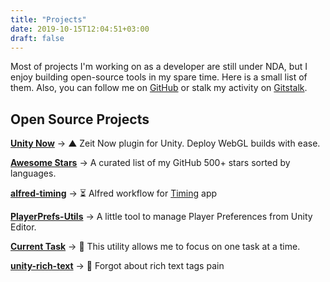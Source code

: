 ```yaml
---
title: "Projects"
date: 2019-10-15T12:04:51+03:00
draft: false
---
```

Most of projects I'm working on as a developer are still under NDA, but I enjoy building open-source tools in my spare time. Here is a small list of them. Also, you can follow me on [GitHub](https://github.com/skibitsky) or stalk my activity on [Gitstalk](https://gitstalk.netlify.com/skibitsky).

## Open Source Projects

[**Unity Now**](https://github.com/skibitsky/unity-now) →  ▲ Zeit Now plugin for Unity. Deploy WebGL builds with ease.

[**Awesome Stars**](https://github.com/skibitsky/awesome-stars) →  A curated list of my GitHub 500+ stars sorted by languages.

[**alfred-timing**](https://github.com/skibitsky/alfred-timing) → ⏳ Alfred workflow for [Timing](https://imingapp.com) app

[**PlayerPrefs-Utils**](https://github.com/skibitsky/PlayerPrefs-Utils) →  A little tool to manage Player Preferences from Unity Editor.

[**Current Task**](https://github.com/skibitsky/current-task) →  🗻 This utility allows me to focus on one task at a time.

[**unity-rich-text**](https://github.com/skibitsky/unity-rich-text) →  🌈 Forgot about rich text tags pain
